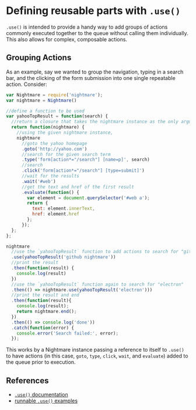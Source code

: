 # Defining reusable parts with `.use()`

`.use()` is intended to provide a handy way to add groups of actions commonly executed together to the queue without calling them individually.  This also allows for complex, composable actions.

## Grouping Actions

As an example, say we wanted to group the navigation, typing in a search bar, and the clicking of the form submission into one single repeatable action.  Consider:

```js
var Nightmare = require('nightmare');
var nightmare = Nightmare()

//define a function to be used
var yahooTopResult = function(search) {
  //return a closure that takes the nightmare instance as the only argument
  return function(nightmare) {
    //using the given nightmare instance,
    nightmare
      //goto the yahoo homepage
      .goto('http://yahoo.com')
      //search for the given search term
      .type('form[action*="/search"] [name=p]', search)
      //search
      .click('form[action*="/search"] [type=submit]')
      //wait for the results
      .wait('#web')
      //get the text and href of the first result
      .evaluate(function() {
        var element = document.querySelector('#web a');
        return {
          text: element.innerText,
          href: element.href
        };
      });
  };
};

nightmare
  //use the `yahooTopResult` function to add actions to search for "github nightmare"
  .use(yahooTopResult('github nightmare'))
  //print the result
  .then(function(result) {
    console.log(result)
  })
  //use the `yahooTopResult` function again to search for "electron"
  .then(() => nightmare.use(yahooTopResult('electron')))
  //print the result and end
  .then(function(result){
    console.log(result);
    return nightmare.end();
  })
  .then(() => console.log('done'))
  .catch(function(error) {
    console.error('Search failed:', error);
  });
```

This works by a Nightmare instance passing a reference to itself to `.use()` to have actions (in this case, `goto`, `type`, `click`, `wait`, and `evaluate`) added to the queue prior to execution.

## References

- [`.use()` documentation](https://github.com/segmentio/nightmare#useplugin)
- [runnable `.use()` examples](https://github.com/rosshinkley/nightmare-examples/tree/master/examples/beginner/use)
